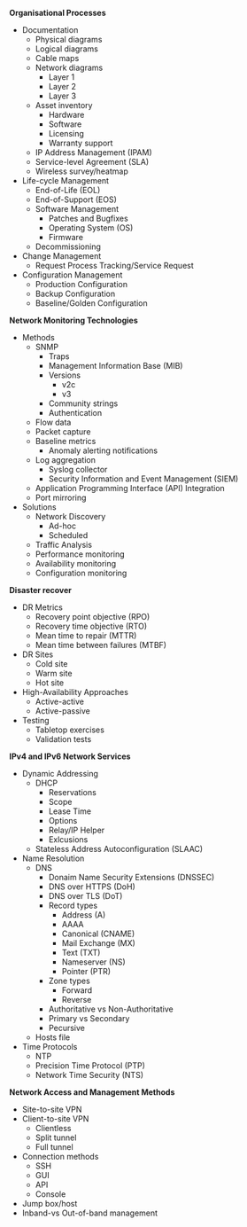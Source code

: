 **Organisational Processes**
- Documentation
	- Physical diagrams
	- Logical diagrams
	- Cable maps
	- Network diagrams
		- Layer 1
		- Layer 2
		- Layer 3
	- Asset inventory
		- Hardware
		- Software
		- Licensing
		- Warranty support
	- IP Address Management (IPAM)
	- Service-level Agreement (SLA)
	- Wireless survey/heatmap
- Life-cycle Management
	- End-of-Life (EOL)
	- End-of-Support (EOS)
	- Software Management
		- Patches and Bugfixes
		- Operating System (OS)
		- Firmware
	- Decommissioning
- Change Management
	- Request Process Tracking/Service Request
- Configuration Management
	- Production Configuration
	- Backup Configuration
	- Baseline/Golden Configuration

**Network Monitoring Technologies**
- Methods
	- SNMP
		- Traps
		- Management Information Base (MIB)
		- Versions
			- v2c
			- v3
		- Community strings
		- Authentication
	- Flow data
	- Packet capture
	- Baseline metrics
		- Anomaly alerting notifications
	- Log aggregation
		- Syslog collector
		- Security Information and Event Management (SIEM)
	- Application Programming Interface (API) Integration
	- Port mirroring
- Solutions
	- Network Discovery
		- Ad-hoc
		- Scheduled
	- Traffic Analysis
	- Performance monitoring
	- Availability monitoring
	- Configuration monitoring

**Disaster recover**
- DR Metrics
	- Recovery point objective (RPO)
	- Recovery time objective (RTO)
	- Mean time to repair (MTTR)
	- Mean time between failures (MTBF)
- DR Sites
	- Cold site
	- Warm site
	- Hot site
- High-Availability Approaches
	- Active-active
	- Active-passive
- Testing
	- Tabletop exercises
	- Validation tests

**IPv4 and IPv6 Network Services**
- Dynamic Addressing
	- DHCP
		- Reservations
		- Scope
		- Lease Time
		- Options
		- Relay/IP Helper
		- Exlcusions
	- Stateless Address Autoconfiguration (SLAAC)
- Name Resolution
	- DNS
		- Donaim Name Security Extensions (DNSSEC)
		- DNS over HTTPS (DoH)
		- DNS over TLS (DoT)
		- Record types
			- Address (A)
			- AAAA
			- Canonical (CNAME)
			- Mail Exchange (MX)
			- Text (TXT)
			- Nameserver (NS)
			- Pointer (PTR)
		- Zone types
			- Forward
			- Reverse
		- Authoritative vs Non-Authoritative
		- Primary vs Secondary
		- Pecursive
	- Hosts file
- Time Protocols
	- NTP
	- Precision Time Protocol (PTP)
	- Network Time Security (NTS)

**Network Access and Management Methods**
- Site-to-site VPN
- Client-to-site VPN
	- Clientless
	- Split tunnel
	- Full tunnel
- Connection methods
	- SSH
	- GUI
	- API
	- Console
- Jump box/host
- Inband-vs Out-of-band management